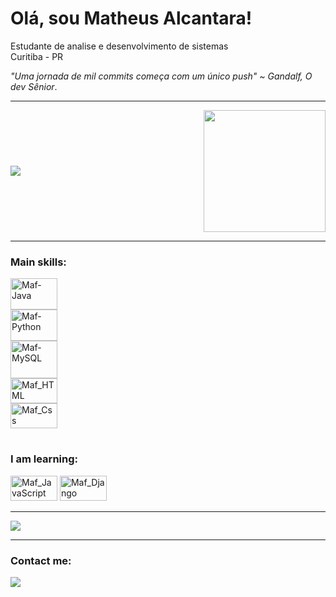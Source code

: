 # Olá, sou Matheus Alcantara!

Estudante de analise e desenvolvimento de sistemas<br>Curitiba - PR

*"Uma jornada de mil commits começa com um único push" ~ Gandalf, O dev Sênior*.

---

<div align="center" style="display:flex; align-items:center; justify-content: space-between; gap: 10">
  <img src="https://github-readme-stats.vercel.app/api?username=FerrMath&show_icons=true&theme=transparent&hide_rank=true&hide_border=true"/>
  <img min-width="100%" height="195px" src="https://github-readme-stats.vercel.app/api/top-langs/?username=FerrMath&hide_border=true&title_color=ff91a4&text_color=ff91a4&bg_color=0d1117" />
</div>

---

### Main skills:
<div style="display: grid; inline_gap: 200;">
 <img src="https://cdn.jsdelivr.net/gh/devicons/devicon/icons/java/java-original.svg" height="50" width="75" alt="Maf-Java"/>
  <img src="https://cdn.jsdelivr.net/gh/devicons/devicon/icons/python/python-original.svg" height="50" width="75" alt="Maf-Python"/>
  <img src="https://cdn.jsdelivr.net/gh/devicons/devicon/icons/mysql/mysql-original-wordmark.svg" height="60" width="75" alt="Maf-MySQL" />
  <img src="https://cdn.jsdelivr.net/gh/devicons/devicon/icons/html5/html5-original.svg" height="40" width="75" alt="Maf_HTML" />
  <img src="https://cdn.jsdelivr.net/gh/devicons/devicon/icons/css3/css3-original.svg" height="40" width="75" alt="Maf_Css"/>
</div>

#

### I am learning:
<div style="display: inline_block;">
     
  <img src="https://cdn.jsdelivr.net/gh/devicons/devicon/icons/javascript/javascript-original.svg" height="40" width="75" alt="Maf_JavaScript"/>

  <img src="https://cdn.jsdelivr.net/gh/devicons/devicon/icons/django/django-plain.svg" height="40" width="75" alt="Maf_Django" />

</div>

---
   
<img src="https://github-readme-activity-graph.vercel.app/graph?username=FerrMath&bg_color=090608&color=c7bcc7&line=224944&point=1cc492&area=true&hide_border=true" disabled/>

---

### Contact me:

<div> 
  <a href="mailto:maf_dev@hotmail.com" target="_blank"><img src="https://img.shields.io/badge/Outlook-0078D4?style=for-the-badge&logo=microsoftoutlook&logoColor=white"</a>
  <!-- <a href="https://www.linkedin.com/in/carolbarbosa/" target="_blank"><img src="https://img.shields.io/badge/-LinkedIn-%230077B5?style=for-the-badge&logo=linkedin&logoColor=white" style="border-radius: 30px" target="_blank"></a> -->
</div>
